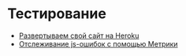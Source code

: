 # Тестирование

- [Развертываем свой сайт на Heroku](https://habrahabr.ru/post/232679/)
- [Отслеживание js-ошибок с помощью Метрики](https://habrahabr.ru/post/324366/)
